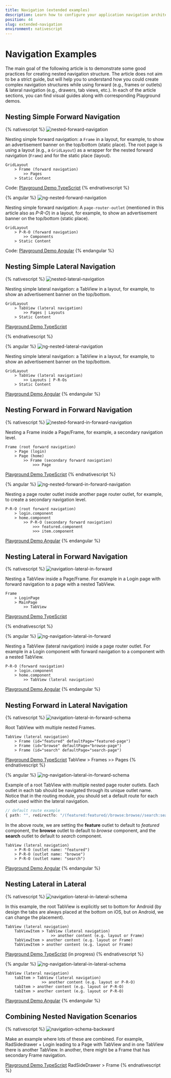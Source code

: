 ```yaml
---
title: Navigation (extended examples)
description: Learn how to configure your application navigation architecture, navigate forward and backward and use TabView, Modal View and SideDrawer
position: 44
slug: extended-navigation
environment: nativescript
---
```


# Navigation Examples

The main goal of the following article is to demonstrate some good practices for creating nested navigation structure. The article does not aim to be a strict guide, but will help you to understand how you could create complex navigation structures while using forward (e.g., frames or outlets) & lateral navigation (e.g., drawers, tab views, etc.). In each of the article sections, you can find visual guides along with corresponding Playground demos.

## Nesting Simple Forward Navigation

{% nativescript %}
![nested-forward-navigation](../img/navigation-extended/navigation-examples-page-1.png?raw=true)

Nesting simple forward navigation: a `Frame` in a layout, for example, to show an advertisement banner on the top/bottom (static place).
The root page is using a layout (e.g., a `GridLayout`) as a wrapper for the nested forward navigation (`Frame`) and for the static place (layout).
```
GridLayout  
    > Frame (forward navigation)
        >> Pages
    > Static Content
```

Code: [Playground Demo TypeScript](https://play.nativescript.org/?template=play-tsc&id=65Uk0F)
{% endnativescript %}

{% angular %}
![ng-nested-forward-navigation](../img/navigation-extended/ng-navigation-examples-page-1.png?raw=true)

Nesting simple forward navigation: A `page-router-outlet` (mentioned in this article also as *P-R-O*) in a layout, for example, to show an advertisement banner on the top/bottom (static place).
```
GridLayout  
    > P-R-O (forward navigation)
        >> Components
    > Static Content
```

Code: [Playground Demo Angular](https://play.nativescript.org/?template=play-ng&id=O9Hbts)
{% endangular %}

## Nesting Simple Lateral Navigation

{% nativescript %}
![nested-lateral-navigation](../img/navigation-extended/navigation-examples-page-2.png?raw=true)

Nesting simple lateral navigation: a TabView in a layout, for example, to show an advertisement banner on the top/bottom.
```
GridLayout  
    > TabView (lateral navigation)
        >> Pages | Layouts
    > Static Content
```

[Playground Demo TypeScript](https://play.nativescript.org/?template=play-tsc&id=IeOEzc)

{% endnativescript %}

{% angular %}
![ng-nested-lateral-navigation](../img/navigation-extended/ng-navigation-examples-page-2.png?raw=true)

Nesting simple lateral navigation: a TabView in a layout, for example, to show an advertisement banner on the top/bottom.
```
GridLayout  
    > TabView (lateral navigation)
        >> Layouts | P-R-Os
    > Static Content
```
[Playground Demo Angular](https://play.nativescript.org/?template=play-ng&id=hBdlPB)
{% endangular %}

## Nesting Forward in Forward Navigation

{% nativescript %}
![nested-forward-in-forward-navigation](../img/navigation-extended/navigation-examples-page-3.png?raw=true)

Nesting a Frame inside a Page/Frame, for example, a secondary navigation level.
```
Frame (root forward navigation)
    > Page (login)
    > Page (home)
        >> Frame (secondary forward navigation)
            >>> Page
```
[Playground Demo TypeScript](https://play.nativescript.org/?template=play-tsc&id=LMV24L) 
{% endnativescript %}

{% angular %}
![ng-nested-forward-in-forward-navigation](../img/navigation-extended/ng-navigation-examples-page-3.png?raw=true)


Nesting a page router outlet inside another page router outlet, for example, to create a secondary navigation level.
```
P-R-O (root forward navigation)
    > login.component
    > home.component
        >> P-R-O (secondary forward navigation)
            >>> featured.component
            >>> item.component
```

[Playground Demo Angular](https://play.nativescript.org/?template=play-ng&id=VlXzEW)
{% endangular %}


## Nesting Lateral in Forward Navigation

{% nativescript %}
![navigation-lateral-in-forward](../img/navigation-extended/navigation-examples-page-4.png?raw=true)

Nesting a TabView inside a Page/Frame. For example in a Login page with forward navigation to a page with a nested TabView.
```
Frame 
    > LoginPage 
    > MainPage 
        >> TabView
```

[Playground Demo TypeScript](https://play.nativescript.org/?template=play-tsc&id=1UMjJZ)

{% endnativescript %}

{% angular %}
![ng-navigation-lateral-in-forward](../img/navigation-extended/ng-navigation-examples-page-4.png?raw=true)

Nesting a TabView (lateral navigation) inside a page router outlet. For example in a Login component with forward navigation to a component with a nested TabView.
```
P-R-O (forward navigation)
    > login.component
    > home.component
        >> TabView (lateral navigation)
```

[Playground Demo Angular](https://play.nativescript.org/?template=play-ng&id=HzFEFL)
{% endangular %}

## Nesting Forward in Lateral Navigation

{% nativescript %}
![navigation-lateral-in-forward-schema](../img/navigation-extended/navigation-examples-page-5.png?raw=true)

Root TabView with multiple nested Frames.
```
TabView (lateral navigation)
    > Frame (id="featured" defaultPage="featured-page")
    > Frame (id="browse" defaultPage="browse-page")
    > Frame (id="search" defaultPage="search-page")
```

[Playground Demo TypeScript](https://play.nativescript.org/?template=play-tsc&id=DrwJ2o)
TabView > Frames >> Pages
{% endnativescript %}

{% angular %}
![ng-navigation-lateral-in-forward-schema](../img/navigation-extended/ng-navigation-examples-page-4.png?raw=true)

Example of a root TabView with multiple nested page router outlets. Each outlet in each tab should be navigated through its unique outlet name.
Notice that in the routing module, you should set a default route for each outlet used within the lateral navigation.

```TypeScript
// default route example
{ path: "", redirectTo: "/(featured:featured//browse:browse//search:search)", pathMatch: "full" },
```
In the above route, we are setting the **feature** outlet to default to *featured* component, the **browse** outlet to default to *browse* component, and the **search** outlet to default to *search* component.

```
TabView (lateral navigation)
    > P-R-O (outlet name: "featured")
    > P-R-O (outlet name: "browse")
    > P-R-O (outlet name: "search")
```

[Playground Demo Angular](https://play.nativescript.org/?template=play-ng&id=0qyGbe)
{% endangular %}

## Nesting Lateral in Lateral

{% nativescript %}
![navigation-lateral-in-lateral-schema](../img/navigation-extended/navigation-examples-page-6.png?raw=true)

In this example, the root TabView is explicitly set to bottom for Android (by design the tabs are always placed at the bottom on iOS, but on Android, we can change the placement).

```
TabView (lateral navigation)
    TabViewItem > TabView (lateral navigation)
                    >> another content (e.g. layout or Frame)
    TabViewItem > another content (e.g. layout or Frame)
    TabViewItem > another content (e.g. layout or Frame)
```

[Playground Demo TypeScript](https://play.nativescript.org/?template=play-tsc&id=soFhmN&v=6) (in progress)
{% endnativescript %}

{% angular %}
![ng-navigation-lateral-in-lateral-schema](../img/navigation-extended/ng-navigation-examples-page-6.png?raw=true)

```
TabView (lateral navigation)
    tabItem > TabView (lateral navigation)
                >> another content (e.g. layout or P-R-O)
    tabItem > another content (e.g. layout or P-R-O)
    tabItem > another content (e.g. layout or P-R-O)
```
[Playground Demo Angular](https://play.nativescript.org/?template=play-ng&id=ObeDAp)
{% endangular %}


 ## Combining Nested Navigation Scenarios

{% nativescript %}
![navigation-schema-backward](../img/navigation-extended/navigation-examples-page-7.png?raw=true)

Make an example where lots of these are combined. For example, RadSidedrawer + Login leading to a Page with TabView and in one TabView there is another TabView. In another, there might be a Frame that has secondary Frame navigation.

[Playground Demo TypeScript](https://play.nativescript.org/?template=play-tsc&id=fyNqnr&v=6)
RadSideDrawer > Frame 
{% endnativescript %}
